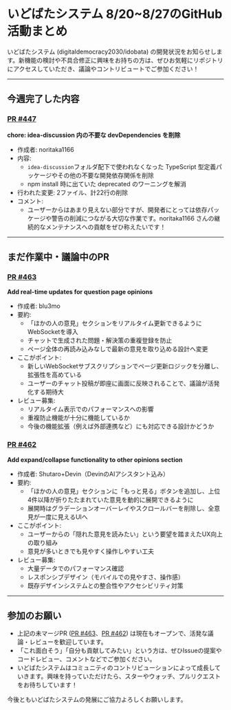 # いどばたシステム 8/20~8/27のGitHub活動まとめ

いどばたシステム (digitaldemocracy2030/idobata) の開発状況をお知らせします。新機能の検討や不具合修正に興味をお持ちの方は、ぜひお気軽にリポジトリにアクセスしていただき、議論やコントリビュートでご参加ください！

---

## 今週完了した内容

### [PR #447](https://github.com/digitaldemocracy2030/idobata/pull/447)  
**chore: idea-discussion 内の不要な devDependencies を削除**  
- 作成者: noritaka1166  
- 内容:  
  - `idea-discussion`フォルダ配下で使われなくなった TypeScript 型定義パッケージやその他の不要な開発依存関係を削除  
  - npm install 時に出ていた deprecated のワーニングを解消  
- 行われた変更: 2ファイル、計22行の削除  
- コメント:  
  - ユーザーからはあまり見えない部分ですが、開発者にとっては依存パッケージや警告の削減につながる大切な作業です。noritaka1166 さんの継続的なメンテナンスへの貢献をぜひ称えたいです！

---

## まだ作業中・議論中のPR

### [PR #463](https://github.com/digitaldemocracy2030/idobata/pull/463)  
**Add real-time updates for question page opinions**  
- 作成者: blu3mo  
- 要約:  
  - 「ほかの人の意見」セクションをリアルタイム更新できるようにWebSocketを導入  
  - チャットで生成された問題・解決策の重複登録を防止  
  - ページ全体の再読み込みなしで最新の意見を取り込める設計へ変更  
- ここがポイント:  
  - 新しいWebSocketサブスクリプションでページ更新ロジックを分離し、拡張性を高めている  
  - ユーザーのチャット投稿が即座に画面に反映されることで、議論が活発化する期待大  
- レビュー募集:  
  - リアルタイム表示でのパフォーマンスへの影響  
  - 重複防止機能が十分に機能しているか  
  - 今後の機能拡張（例えば外部連携など）にも対応できる設計かどうか  

### [PR #462](https://github.com/digitaldemocracy2030/idobata/pull/462)  
**Add expand/collapse functionality to other opinions section**  
- 作成者: Shutaro+Devin（DevinのAIアシスタント込み）  
- 要約:  
  - 「ほかの人の意見」セクションに「もっと見る」ボタンを追加し、上位4件以降が折りたたまれていた意見を動的に展開できるように  
  - 展開時はグラデーションオーバーレイやスクロールバーを削除し、全意見が一度に見えるUIへ  
- ここがポイント:  
  - ユーザーからの「隠れた意見を読みたい」という要望を踏まえたUX向上の取り組み  
  - 意見が多いときでも見やすく操作しやすい工夫  
- レビュー募集:  
  - 大量データでのパフォーマンス確認  
  - レスポンシブデザイン（モバイルでの見やすさ、操作感）  
  - 既存デザインシステムとの整合性やアクセシビリティ対策  

---

## 参加のお願い

- 上記の未マージPR ([PR #463](https://github.com/digitaldemocracy2030/idobata/pull/463)、[PR #462](https://github.com/digitaldemocracy2030/idobata/pull/462)) は現在もオープンで、活発な議論・レビューを歓迎しています。  
- 「これ面白そう」「自分も貢献してみたい」という方は、ぜひIssueの提案やコードレビュー、コメントなどでご参加ください。  
- いどばたシステムはコミュニティのコントリビューションによって成長していきます。興味を持っていただけたら、スターやウォッチ、プルリクエストをお待ちしています！

今後ともいどばたシステムの発展にご協力よろしくお願いします。  